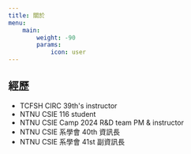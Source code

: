 ```yaml
---
title: 關於
menu:
    main: 
        weight: -90
        params:
            icon: user
---
```


## 經歷

- TCFSH CIRC 39th's instructor
- NTNU CSIE 116 student
- NTNU CSIE Camp 2024 R&D team PM & instructor
- NTNU CSIE 系學會 40th 資訊長
- NTNU CSIE 系學會 41st 副資訊長